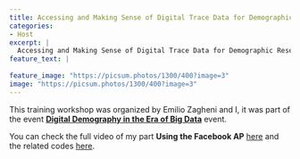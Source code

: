 ```yaml
---
title: Accessing and Making Sense of Digital Trace Data for Demographic Research
categories:
- Host
excerpt: |
  Accessing and Making Sense of Digital Trace Data for Demographic Research
feature_text: |
   
feature_image: "https://picsum.photos/1300/400?image=3"
image: "https://picsum.photos/1300/400?image=3"
---
```



This training workshop was organized by Emilio Zagheni and I, it was part of the event [**Digital Demography in the Era of Big Data**](https://iussp.org/en/digital-demography-era-big-data) event.

You can check the full video of my part **Using the Facebook AP** [here](https://vimeo.com/351372897/08e873f197) and the related codes [here](https://github.com/SofiaG1l/Using_Facebook_API).

